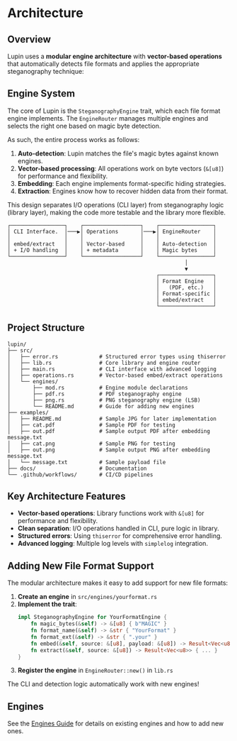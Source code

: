 # Architecture

## Overview

Lupin uses a **modular engine architecture** with **vector-based operations** that automatically detects file formats and applies the appropriate steganography technique:

## Engine System

The core of Lupin is the `SteganographyEngine` trait, which each file format engine implements. The `EngineRouter` manages multiple engines and selects the right one based on magic byte detection.

As such, the entire process works as follows:

1. **Auto-detection**: Lupin matches the file's magic bytes against known engines.
2. **Vector-based processing**: All operations work on byte vectors (`&[u8]`) for performance and flexibility.
3. **Embedding**: Each engine implements format-specific hiding strategies.
4. **Extraction**: Engines know how to recover hidden data from their format.

This design separates I/O operations (CLI layer) from steganography logic (library layer), making the code more testable and the library more flexible.

```
┌─────────────────┐    ┌──────────────────┐    ┌─────────────────┐
│ CLI Interface.  │───▶│ Operations       │───▶│ EngineRouter    │
│                 │    │                  │    │                 │
│ embed/extract   │    │ Vector-based     │    │ Auto-detection  │
│ + I/O handling  │    │ + metadata       │    │ Magic bytes     │
└─────────────────┘    └──────────────────┘    └─────────────────┘
                                                        │
                                                        ▼
                                               ┌─────────────────┐
                                               │ Format Engine   │
                                               │   (PDF, etc.)   │
                                               │ Format-specific │
                                               │ embed/extract   │
                                               └─────────────────┘
```

## Project Structure

```
lupin/
├── src/
│   ├── error.rs             # Structured error types using thiserror
│   ├── lib.rs               # Core library and engine router
│   ├── main.rs              # CLI interface with advanced logging
│   ├── operations.rs        # Vector-based embed/extract operations
│   └── engines/
│       ├── mod.rs           # Engine module declarations
│       ├── pdf.rs           # PDF steganography engine
│       ├── png.rs           # PNG steganography engine (LSB)
│       └── README.md        # Guide for adding new engines
├── examples/
│   ├── README.md            # Sample JPG for later implementation
│   ├── cat.pdf              # Sample PDF for testing
│   ├── out.pdf              # Sample output PDF after embedding message.txt
│   ├── cat.png              # Sample PNG for testing
│   ├── out.png              # Sample output PNG after embedding message.txt
│   └── message.txt          # Sample payload file
├── docs/                    # Documentation
└── .github/workflows/       # CI/CD pipelines
```

## Key Architecture Features

- **Vector-based operations**: Library functions work with `&[u8]` for performance and flexibility.
- **Clean separation**: I/O operations handled in CLI, pure logic in library.
- **Structured errors**: Using `thiserror` for comprehensive error handling.
- **Advanced logging**: Multiple log levels with `simplelog` integration.

## Adding New File Format Support

The modular architecture makes it easy to add support for new file formats:

1. **Create an engine** in `src/engines/yourformat.rs`
2. **Implement the trait**:
   ```rust
   impl SteganographyEngine for YourFormatEngine {
       fn magic_bytes(&self) -> &[u8] { b"MAGIC" }
       fn format_name(&self) -> &str { "YourFormat" }
       fn format_ext(&self) -> &str { ".your" }
       fn embed(&self, source: &[u8], payload: &[u8]) -> Result<Vec<u8>> { ... }
       fn extract(&self, source: &[u8]) -> Result<Vec<u8>> { ... }
   }
   ```
3. **Register the engine** in `EngineRouter::new()` in `lib.rs`

The CLI and detection logic automatically work with new engines!

## Engines

See the [Engines Guide](docs/engines/README.md) for details on existing engines and how to add new ones.